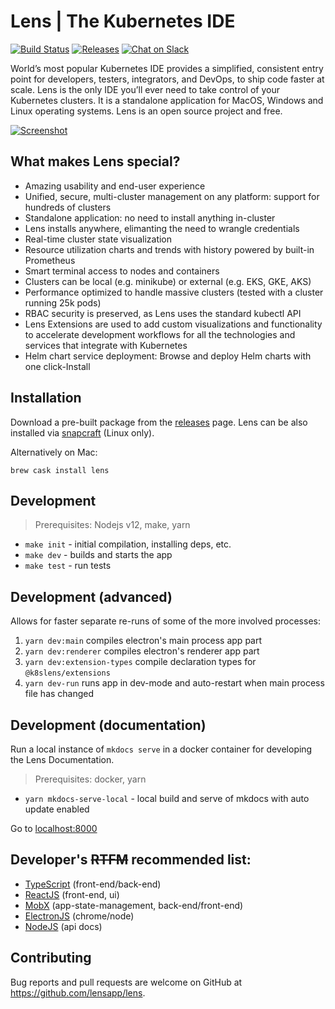 # Lens | The Kubernetes IDE

[![Build Status](https://dev.azure.com/lensapp/lensapp/_apis/build/status/lensapp.lens?branchName=master)](https://dev.azure.com/lensapp/lensapp/_build/latest?definitionId=1&branchName=master)
[![Releases](https://img.shields.io/github/downloads/lensapp/lens/total.svg)](https://github.com/lensapp/lens/releases)
[![Chat on Slack](https://img.shields.io/badge/chat-on%20slack-blue.svg?logo=slack&longCache=true&style=flat)](https://join.slack.com/t/k8slens/shared_invite/enQtOTc5NjAyNjYyOTk4LWU1NDQ0ZGFkOWJkNTRhYTc2YjVmZDdkM2FkNGM5MjhiYTRhMDU2NDQ1MzIyMDA4ZGZlNmExOTc0N2JmY2M3ZGI)

World’s most popular Kubernetes IDE provides a simplified, consistent entry point for developers, testers, integrators, and DevOps, to ship code faster at scale.  Lens is the only IDE you’ll ever need to take control of your Kubernetes clusters. It is a standalone application for MacOS, Windows and Linux operating systems.  Lens is an open source project and free.

[![Screenshot](.github/screenshot.png)](https://youtu.be/04v2ODsmtIs)

## What makes Lens special?

* Amazing usability and end-user experience
* Unified, secure, multi-cluster management on any platform: support for hundreds of clusters
* Standalone application: no need to install anything in-cluster
* Lens installs anywhere, elimanting the need to wrangle credentials
* Real-time cluster state visualization
* Resource utilization charts and trends with history powered by built-in Prometheus
* Smart terminal access to nodes and containers
* Clusters can be local (e.g. minikube) or external (e.g. EKS, GKE, AKS)
* Performance optimized to handle massive clusters (tested with a cluster running 25k pods)
* RBAC security is preserved, as Lens uses the standard kubectl API 
* Lens Extensions are used to add custom visualizations and functionality to accelerate development workflows for all the technologies and services that integrate with Kubernetes
* Helm chart service deployment: Browse and deploy Helm charts with one click-Install



## Installation

Download a pre-built package from the [releases](https://github.com/lensapp/lens/releases) page. Lens can be also installed via [snapcraft](https://snapcraft.io/kontena-lens) (Linux only).

Alternatively on Mac:
```
brew cask install lens
```

## Development

> Prerequisites: Nodejs v12, make, yarn

* `make init` - initial compilation, installing deps, etc.
* `make dev` - builds and starts the app
* `make test` - run tests

## Development (advanced)

Allows for faster separate re-runs of some of the more involved processes:

1. `yarn dev:main` compiles electron's main process app part 
1. `yarn dev:renderer` compiles electron's renderer app part  
1. `yarn dev:extension-types` compile declaration types for `@k8slens/extensions`  
1. `yarn dev-run` runs app in dev-mode and auto-restart when main process file has changed

## Development (documentation) 

Run a local instance of `mkdocs serve` in a docker container for developing the Lens Documentation.

> Prerequisites: docker, yarn

* `yarn mkdocs-serve-local` - local build and serve of mkdocs with auto update enabled

Go to [localhost:8000](http://127.0.0.1:8000)

## Developer's ~~RTFM~~ recommended list:

- [TypeScript](https://www.typescriptlang.org/docs/home.html) (front-end/back-end) 
- [ReactJS](https://reactjs.org/docs/getting-started.html) (front-end, ui)
- [MobX](https://mobx.js.org/) (app-state-management, back-end/front-end)
- [ElectronJS](https://www.electronjs.org/docs) (chrome/node)
- [NodeJS](https://nodejs.org/dist/latest-v12.x/docs/api/) (api docs)



## Contributing

Bug reports and pull requests are welcome on GitHub at https://github.com/lensapp/lens.
